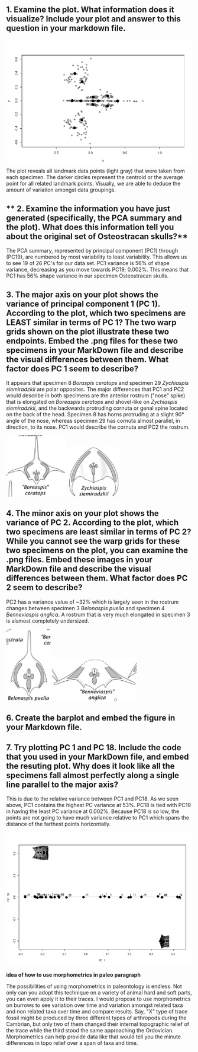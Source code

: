 ## **1. Examine the plot. What information does it visualize? Include your plot and answer to this question in your markdown file.**
![OsteoGPA Plot](https://github.com/hernana8/WWUAdvancedPaleo/blob/master/Rplot01.png)
The plot reveals all landmark data points (light gray) that were taken from each specimen. The darker circles represent the centroid or the average point for all related landmark points. Visually, we are able to deduce the amount of variation amongst data groupings.

## ** 2. Examine the information you have just generated (specifically, the PCA summary and the plot). What does this information tell you about the original set of Osteostracan skulls?**
The PCA summary, represented by principal component (PC1) through (PC19), are numbered by most variability to least variability. This allows us to see 19 of 26 PC's for our data set. PC1 variance is 56% of shape variance, decreasing as you move towards PC19; 0.002%. This means that PC1 has 56% shape variance in our specimen Osteostracan skulls.

## **3. The major axis on your plot shows the variance of principal component 1 (PC 1). According to the plot, which two specimens are LEAST similar in terms of PC 1? The two warp grids shown on the plot illustrate these two endpoints. Embed the .png files for these two specimens in your MarkDown file and describe the visual differences between them. What factor does PC 1 seem to describe?**

It appears that specimen 8 *Boraspis ceratops* and specimen 29 *Zychiaspis siemiradzkii* are polar opposites. The major differences that PC1 and PC2 would describe in both specimens are the anterior rostrum ("nose" spike) that is elongated on *Boreaspis ceratops* and shovel-like on *Zychiaspis siemiradzkii*, and the backwards protruding cornuta or genal spine located on the back of the head. Specimen 8 has horns protruding at a slight 90° angle of the nose, whereas specimen 29 has cornuta almost parallel, in direction, to its nose. PC1 would describe the cornuta and PC2 the rostrum.

![Boreaspis_ceratops](https://github.com/hernana8/WWUAdvancedPaleo/blob/master/Boreaspis_ceratops.png)
![Zychiaspis_siemiradzkii](https://github.com/hernana8/WWUAdvancedPaleo/blob/master/Zychiaspis_siemiradzkii.png)
        
      

## **4. The minor axis on your plot shows the variance of PC 2. According to the plot, which two specimens are least similar in terms of PC 2? While you cannot see the warp grids for these two specimens on the plot, you can examine the .png files. Embed these images in your MarkDown file and describe the visual differences between them. What factor does PC 2 seem to describe?**

PC2 has a variance value of ~32% which is largely seen in the rostrum changes between specimen 3 *Belonaspis puella* and specimen 4 *Benneviaspis anglica*. A rostrum that is very much elongated in specimen 3 is alsmost completely undersized.

![Belonaspis_puella](https://github.com/hernana8/WWUAdvancedPaleo/blob/master/Belonaspis_puella.png)
![Benneviaspis_anglica](https://github.com/hernana8/WWUAdvancedPaleo/blob/master/Benneviaspis_anglica.png)

## **6. Create the barplot and embed the figure in your Markdown file.**




## **7. Try plotting PC 1 and PC 18. Include the code that you used in your MarkDown file, and embed the resuting plot. Why does it look like all the specimens fall almost perfectly along a single line parallel to the major axis?**

This is due to the relative variance between PC1 and PC18. As we seen above, PC1 contains the highest PC variance at 53%. PC18 is tied with PC19 in having the least PC variance at 0.002%. Because PC18 is so low, the points are not going to have much variance relative to PC1 which spans the distance of the farthest points horizontally.

![Belonaspis_puella](https://github.com/hernana8/WWUAdvancedPaleo/blob/master/Rplot1_18.png)

**idea of how to use morphometrics in paleo paragraph**

The possibilities of using morphometrics in paleontology is endless. Not only can you adopt this technique on a variety of animal hard and soft parts, you can even apply it to their traces. I would propose to use morphometrics on burrows to see variation over time and variation amongst related taxa and non related taxa over time and compare results. Say, "X" type of trace fossil might be produced by three different types of arthropods during the Cambrian, but only two of them changed their internal topographic relief of the trace while the third stood the same approaching the Ordovician. Morphometrics can help provide data like that would tell you the minute differences in topo relief over a span of taxa and time. 
